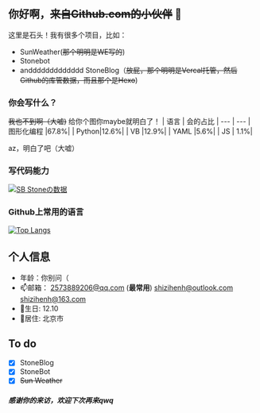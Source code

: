 ## 你好啊，~~来自Github.com的小伙伴~~ 👋

这里是石头！我有很多个项目，比如：
- SunWeather(~~那个明明是WE写的~~)
- Stonebot
- anddddddddddddd StoneBlog（~~放屁，那个明明是Vercal托管，然后Github的库管数据，而且那个是Hexo~~)

### 你会写什么？
~~我也不到啊（大嘘)~~
给你个图你maybe就明白了！
| 语言 | 会的占比
| --- | --- 
| 图形化编程 |67.8%|
| Python|12.6%|
| VB |12.9%|
| YAML |5.6%|
| JS | 1.1%|

az，明白了吧（大嘘）

### 写代码能力
[![SB Stoneの数据](https://github-readme-stats.vercel.app/api?username=BilShiziheng&locale=cn&show_icons=true&theme=radical)](https://github.com/BilShiziheng/github-readme-stats)

### Github上常用的语言
[![Top Langs](https://github-readme-stats.vercel.app/api/top-langs/?username=BilShiziheng)](https://github.com/bilshiziheng/github-readme-stats&locale=cn)
## 个人信息
- 年龄：你别问（ 
- 📫邮箱： 2573889206@qq.com (**最常用**) shizihenh@outlook.com shizihenh@163.com 
- 🎂生日: 12.10 
- 📌居住: 北京市 

## To do
* [X] StoneBlog
* [X] StoneBot
* [X] ~~Sun Weather~~

##### 感谢你的来访，欢迎下次再来qwq
